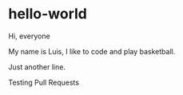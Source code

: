 # hello-world
Hi, everyone

My name is Luis, I like to code and play basketball.

Just another line.

Testing Pull Requests
